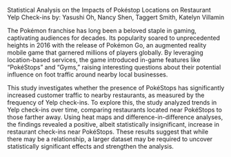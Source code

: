 Statistical Analysis on the Impacts of Pokéstop Locations on Restaurant Yelp Check-ins
by: Yasushi Oh, Nancy Shen, Taggert Smith, Katelyn Villamin

The Pokémon franchise has long been a beloved staple in gaming, captivating audiences for decades. Its popularity soared to unprecedented heights in 2016 with the release of Pokémon Go, an augmented reality mobile game that garnered millions of players globally. By leveraging location-based services, the game introduced in-game features like “PokéStops” and “Gyms,” raising interesting questions about their potential influence on foot traffic around nearby local businesses.

This study investigates whether the presence of PokéStops has significantly increased customer traffic to nearby restaurants, as measured by the frequency of Yelp check-ins. To explore this, the study analyzed trends in Yelp check-ins over time, comparing restaurants located near PokéStops to those farther away. Using heat maps and difference-in-difference analyses, the findings revealed a positive, albeit statistically insignificant, increase in restaurant check-ins near PokéStops. These results suggest that while there may be a relationship, a larger dataset may be required to uncover statistically significant effects and strengthen the analysis.
